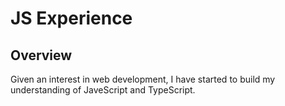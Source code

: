 # JS Experience

## Overview
Given an interest in web development, I have started to build my understanding of JaveScript and TypeScript.
